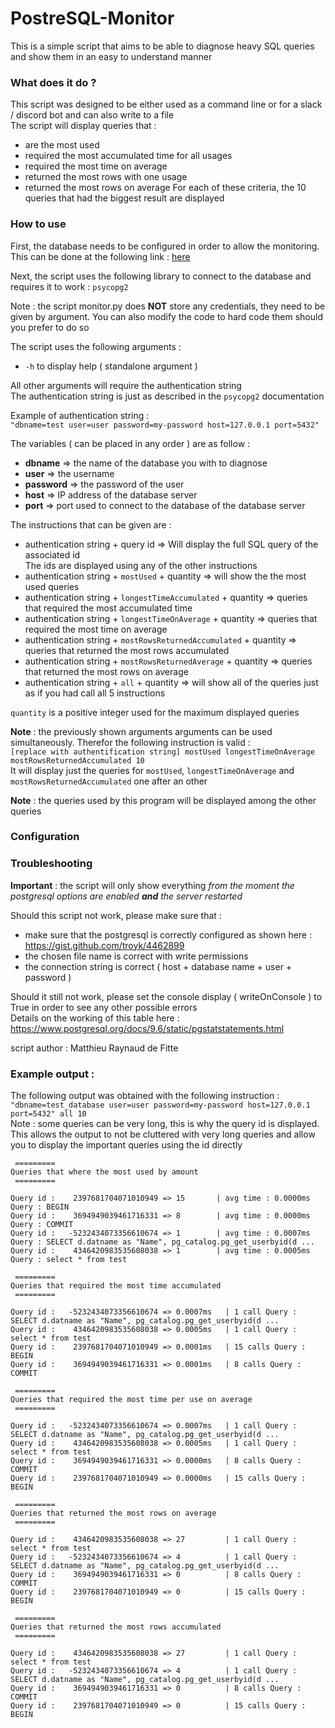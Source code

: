 # PostreSQL-Monitor
This is a simple script that aims to be able to diagnose heavy SQL queries and show them in an easy to understand manner 

### What does it do ?
This script was designed to be either used as a command line or for a slack / discord bot and can also write to a file<br/>
The script will display queries that :
- are the most used
- required the most accumulated time for all usages
- required the most time on average
- returned the most rows with one usage
- returned the most rows on average
For each of these criteria, the 10 queries that had the biggest result are displayed

### How to use
First, the database needs to be configured in order to allow the monitoring. This can be done at the following link : <a href='https://gist.github.com/troyk/4462899'>here</a>

Next, the script uses the following library to connect to the database and requires it to work : `psycopg2`

Note : the script monitor.py does **NOT** store any credentials, they need to be given by argument. You can also modify the code to hard code them should you prefer to do so

The script uses the following arguments :
- `-h` to display help ( standalone argument )

All other arguments will require the authentication string<br />
The authentication string is just as described in the `psycopg2` documentation

Example of authentication string :<br />
`"dbname=test user=user password=my-password host=127.0.0.1 port=5432"`

The variables ( can be placed in any order ) are as follow :
- **dbname** => the name of the database you with to diagnose
- **user** => the username
- **password** => the password of the user
- **host** => IP address of the database server
- **port** => port used to connect to the database of the database server

The instructions that can be given are :
- authentication string + query id => Will display the full SQL query of the associated id<br/>
The ids are displayed using any of the other instructions
- authentication string + `mostUsed` + quantity => will show the the most used queries
- authentication string + `longestTimeAccumulated` + quantity => queries that required the most accumulated time
- authentication string + `longestTimeOnAverage` + quantity => queries that required the most time on average
- authentication string + `mostRowsReturnedAccumulated` + quantity => queries that returned the most rows accumulated
- authentication string + `mostRowsReturnedAverage` + quantity => queries that returned the most rows on average
- authentication string + `all` + quantity => will show all of the queries just as if you had call all 5 instructions

`quantity` is a positive integer used for the maximum displayed queries

**Note** : the previously shown arguments arguments can be used simultaneously. Therefor the following instruction is valid :<br/>
`[replace with authentification string] mostUsed longestTimeOnAverage mostRowsReturnedAccumulated 10`<br/>
It will display just the queries for `mostUsed`, `longestTimeOnAverage` and `mostRowsReturnedAccumulated` one after an other

**Note** : the queries used by this program will be displayed among the other queries

### Configuration

### Troubleshooting
**Important** : the script will only show everything *from the moment the postgresql options are enabled* ***and*** *the server restarted*

Should this script not work, please make sure that :
- make sure that the postgresql is correctly configured as shown here : https://gist.github.com/troyk/4462899
- the chosen file name is correct with write permissions
- the connection string is correct ( host + database name + user + password )

Should it still not work, please set the console display ( writeOnConsole ) to True in order to see any other possible errors<br/>
Details on the working of this table here : https://www.postgresql.org/docs/9.6/static/pgstatstatements.html

script author : Matthieu Raynaud de Fitte

### Example output :
The following output was obtained with the following instruction : `"dbname=test_database user=user password=my-password host=127.0.0.1 port=5432" all 10`<br />
Note : some queries can be very long, this is why the query id is displayed. This allows the output to not be cluttered with very long queries and allow you to display the important queries using the id directly
<br />

     =========
    Queries that where the most used by amount
     =========
    
    Query id :    2397681704071010949 => 15       | avg time : 0.0000ms Query : BEGIN
    Query id :    3694949039461716331 => 8        | avg time : 0.0000ms Query : COMMIT
    Query id :   -5232434073356610674 => 1        | avg time : 0.0007ms Query : SELECT d.datname as "Name", pg_catalog.pg_get_userbyid(d ...
    Query id :    4346420983535608038 => 1        | avg time : 0.0005ms Query : select * from test

     =========
    Queries that required the most time accumulated
     =========
    
    Query id :   -5232434073356610674 => 0.0007ms   | 1 call Query : SELECT d.datname as "Name", pg_catalog.pg_get_userbyid(d ...
    Query id :    4346420983535608038 => 0.0005ms   | 1 call Query : select * from test
    Query id :    2397681704071010949 => 0.0001ms   | 15 calls Query : BEGIN
    Query id :    3694949039461716331 => 0.0001ms   | 8 calls Query : COMMIT
    
     =========
    Queries that required the most time per use on average
     =========
    
    Query id :   -5232434073356610674 => 0.0007ms   | 1 call Query : SELECT d.datname as "Name", pg_catalog.pg_get_userbyid(d ...
    Query id :    4346420983535608038 => 0.0005ms   | 1 call Query : select * from test
    Query id :    3694949039461716331 => 0.0000ms   | 8 calls Query : COMMIT
    Query id :    2397681704071010949 => 0.0000ms   | 15 calls Query : BEGIN
    
     =========
    Queries that returned the most rows on average
     =========
    
    Query id :    4346420983535608038 => 27         | 1 call Query : select * from test
    Query id :   -5232434073356610674 => 4          | 1 call Query : SELECT d.datname as "Name", pg_catalog.pg_get_userbyid(d ...
    Query id :    3694949039461716331 => 0          | 8 calls Query : COMMIT
    Query id :    2397681704071010949 => 0          | 15 calls Query : BEGIN
    
     =========
    Queries that returned the most rows accumulated
     =========
    
    Query id :    4346420983535608038 => 27         | 1 call Query : select * from test
    Query id :   -5232434073356610674 => 4          | 1 call Query : SELECT d.datname as "Name", pg_catalog.pg_get_userbyid(d ...
    Query id :    3694949039461716331 => 0          | 8 calls Query : COMMIT
    Query id :    2397681704071010949 => 0          | 15 calls Query : BEGIN


